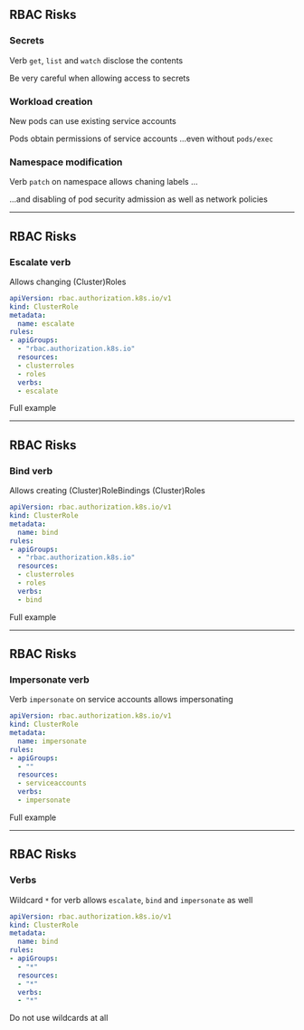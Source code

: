 ## RBAC Risks

### Secrets

Verb `get`, `list` and `watch` disclose the contents [](https://kubernetes.io/docs/concepts/security/rbac-good-practices/#listing-secrets)

Be very careful when allowing access to secrets

### Workload creation

New pods can use existing service accounts [](https://kubernetes.io/docs/concepts/security/rbac-good-practices/#workload-creation)

Pods obtain permissions of service accounts ...even without `pods/exec`

### Namespace modification

Verb `patch` on namespace allows chaning labels [](https://kubernetes.io/docs/concepts/security/rbac-good-practices/#namespace-modification)...

...and disabling of pod security admission as well as network policies

---

## RBAC Risks

### Escalate verb

Allows changing (Cluster)Roles [](https://kubernetes.io/docs/concepts/security/rbac-good-practices/#escalate-verb) [](https://kubernetes.io/docs/reference/access-authn-authz/rbac/#restrictions-on-role-creation-or-update)

```yaml [8-12]
apiVersion: rbac.authorization.k8s.io/v1
kind: ClusterRole
metadata:
  name: escalate
rules:
- apiGroups:
  - "rbac.authorization.k8s.io"
  resources:
  - clusterroles
  - roles
  verbs:
  - escalate
```

Full example [](https://infosecwriteups.com/the-bind-escalate-and-impersonate-verbs-in-the-kubernetes-cluster-e9635b4fbfc6)

---

## RBAC Risks

### Bind verb

Allows creating (Cluster)RoleBindings (Cluster)Roles [](https://kubernetes.io/docs/concepts/security/rbac-good-practices/#bind-verb)

```yaml [8-12]
apiVersion: rbac.authorization.k8s.io/v1
kind: ClusterRole
metadata:
  name: bind
rules:
- apiGroups:
  - "rbac.authorization.k8s.io"
  resources:
  - clusterroles
  - roles
  verbs:
  - bind
```

Full example [](https://infosecwriteups.com/the-bind-escalate-and-impersonate-verbs-in-the-kubernetes-cluster-e9635b4fbfc6)

---

## RBAC Risks

### Impersonate verb

Verb `impersonate` on service accounts allows impersonating [](https://kubernetes.io/docs/concepts/security/rbac-good-practices/#impersonate-verb)

```yaml [8-11]
apiVersion: rbac.authorization.k8s.io/v1
kind: ClusterRole
metadata:
  name: impersonate
rules:
- apiGroups:
  - ""
  resources:
  - serviceaccounts
  verbs:
  - impersonate
```

Full example [](https://infosecwriteups.com/the-bind-escalate-and-impersonate-verbs-in-the-kubernetes-cluster-e9635b4fbfc6)

---

## RBAC Risks

### Verbs

Wildcard `*` for verb allows `escalate`, `bind` and `impersonate` as well

```yaml [10-11]
apiVersion: rbac.authorization.k8s.io/v1
kind: ClusterRole
metadata:
  name: bind
rules:
- apiGroups:
  - "*"
  resources:
  - "*"
  verbs:
  - "*"
```

<i class="fa-duotone fa-triangle-exclamation"></i> Do not use wildcards at all
